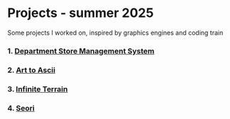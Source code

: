# Projects - summer 2025
Some projects I worked on, inspired by graphics engines and coding train

### 1. [Department Store Management System](./DSMS/)
### 2. [Art to Ascii](./A2A/)
### 3. [Infinite Terrain](./INF_T/)
### 4. [Seori](./seori/)
